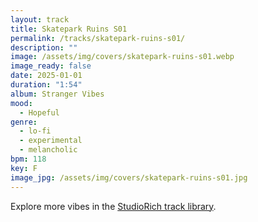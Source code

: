 ```yaml
---
layout: track
title: Skatepark Ruins S01
permalink: /tracks/skatepark-ruins-s01/
description: ""
image: /assets/img/covers/skatepark-ruins-s01.webp
image_ready: false
date: 2025-01-01
duration: "1:54"
album: Stranger Vibes
mood:
  - Hopeful
genre:
  - lo-fi
  - experimental
  - melancholic
bpm: 118
key: F
image_jpg: /assets/img/covers/skatepark-ruins-s01.jpg
---
```


Explore more vibes in the [StudioRich track library](/tracks/).
